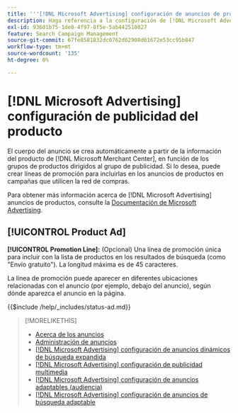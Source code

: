 ```yaml
---
title: '''[!DNL Microsoft Advertising] configuración de anuncios de productos'
description: Haga referencia a la configuración de [!DNL Microsoft Advertising] anuncios de productos.
exl-id: 93601b75-1de8-4f97-8f5e-5ab442510827
feature: Search Campaign Management
source-git-commit: 67fe8581832dc0762d62908d01672e53cc95b847
workflow-type: tm+mt
source-wordcount: '135'
ht-degree: 0%

---
```


# [!DNL Microsoft Advertising] configuración de publicidad del producto

El cuerpo del anuncio se crea automáticamente a partir de la información del producto de [!DNL Microsoft Merchant Center], en función de los grupos de productos dirigidos al grupo de publicidad. Si lo desea, puede crear líneas de promoción para incluirlas en los anuncios de productos en campañas que utilicen la red de compras.

Para obtener más información acerca de [!DNL Microsoft Advertising] anuncios de productos, consulte la [Documentación de Microsoft Advertising](https://help.ads.microsoft.com/#apex/3/en/51082).

## [!UICONTROL Product Ad]

**[!UICONTROL Promotion Line]:** (Opcional) Una línea de promoción única para incluir con la lista de productos en los resultados de búsqueda (como &quot;Envío gratuito&quot;). La longitud máxima es de 45 caracteres.

La línea de promoción puede aparecer en diferentes ubicaciones relacionadas con el anuncio (por ejemplo, debajo del anuncio), según dónde aparezca el anuncio en la página.

<!-- **[!UICONTROL Status]:** -->

{{$include /help/_includes/status-ad.md}}

>[!MORELIKETHIS]
>
>* [Acerca de los anuncios](ad-about.md)
>* [Administración de anuncios](ad-manage.md)
>* [[!DNL Microsoft Advertising] configuración de anuncios dinámicos de búsqueda expandida](ad-settings-microsoft-dsa.md)
>* [[!DNL Microsoft Advertising] configuración de publicidad multimedia](ad-settings-microsoft-multimedia.md)
>* [[!DNL Microsoft Advertising] configuración de anuncios adaptables (audiencia)](ad-settings-microsoft-responsive.md)
>* [[!DNL Microsoft Advertising] configuración de anuncios de búsqueda adaptable](ad-settings-microsoft-rsa.md)
